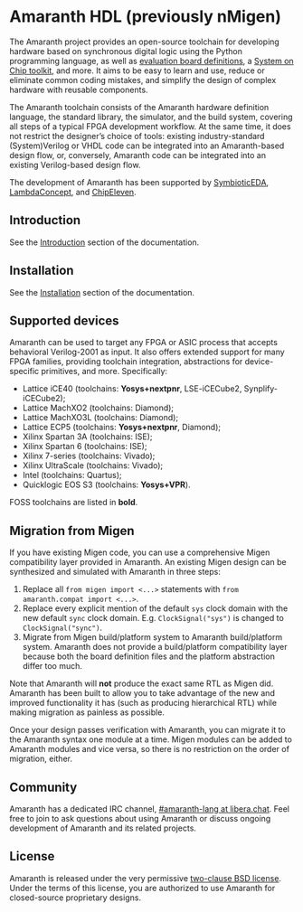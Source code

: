 # Amaranth HDL (previously nMigen)

The Amaranth project provides an open-source toolchain for developing hardware based on synchronous digital logic using the Python programming language, as well as [evaluation board definitions][amaranth-boards], a [System on Chip toolkit][amaranth-soc], and more. It aims to be easy to learn and use, reduce or eliminate common coding mistakes, and simplify the design of complex hardware with reusable components.

The Amaranth toolchain consists of the Amaranth hardware definition language, the standard library, the simulator, and the build system, covering all steps of a typical FPGA development workflow. At the same time, it does not restrict the designer’s choice of tools: existing industry-standard (System)Verilog or VHDL code can be integrated into an Amaranth-based design flow, or, conversely, Amaranth code can be integrated into an existing Verilog-based design flow.

[amaranth-boards]: https://github.com/amaranth-lang/amaranth-boards
[amaranth-soc]: https://github.com/amaranth-lang/amaranth-soc

The development of Amaranth has been supported by [SymbioticEDA][], [LambdaConcept][], and [ChipEleven][].

[yosys]: https://yosyshq.net/yosys/
[symbioticeda]: https://www.symbioticeda.com/
[lambdaconcept]: http://lambdaconcept.com/
[chipeleven]: https://chipeleven.com/

## Introduction

See the [Introduction](https://amaranth-lang.org/amaranth/latest/intro.html) section of the documentation.

## Installation

See the [Installation](https://amaranth-lang.org/amaranth/latest/install.html) section of the documentation.

## Supported devices

Amaranth can be used to target any FPGA or ASIC process that accepts behavioral Verilog-2001 as input. It also offers extended support for many FPGA families, providing toolchain integration, abstractions for device-specific primitives, and more. Specifically:

  * Lattice iCE40 (toolchains: **Yosys+nextpnr**, LSE-iCECube2, Synplify-iCECube2);
  * Lattice MachXO2 (toolchains: Diamond);
  * Lattice MachXO3L (toolchains: Diamond);
  * Lattice ECP5 (toolchains: **Yosys+nextpnr**, Diamond);
  * Xilinx Spartan 3A (toolchains: ISE);
  * Xilinx Spartan 6 (toolchains: ISE);
  * Xilinx 7-series (toolchains: Vivado);
  * Xilinx UltraScale (toolchains: Vivado);
  * Intel (toolchains: Quartus);
  * Quicklogic EOS S3 (toolchains: **Yosys+VPR**).

FOSS toolchains are listed in **bold**.

## Migration from Migen

If you have existing Migen code, you can use a comprehensive Migen compatibility layer provided in Amaranth. An existing Migen design can be synthesized and simulated with Amaranth in three steps:

  1. Replace all `from migen import <...>` statements with `from amaranth.compat import <...>`.
  2. Replace every explicit mention of the default `sys` clock domain with the new default `sync` clock domain. E.g. `ClockSignal("sys")` is changed to `ClockSignal("sync")`.
  3. Migrate from Migen build/platform system to Amaranth build/platform system. Amaranth does not provide a build/platform compatibility layer because both the board definition files and the platform abstraction differ too much.

Note that Amaranth will **not** produce the exact same RTL as Migen did. Amaranth has been built to allow you to take advantage of the new and improved functionality it has (such as producing hierarchical RTL) while making migration as painless as possible.

Once your design passes verification with Amaranth, you can migrate it to the Amaranth syntax one module at a time. Migen modules can be added to Amaranth modules and vice versa, so there is no restriction on the order of migration, either.

## Community

Amaranth has a dedicated IRC channel, [#amaranth-lang at libera.chat](irc://irc.libera.chat/amaranth-lang). Feel free to join to ask questions about using Amaranth or discuss ongoing development of Amaranth and its related projects.

## License

Amaranth is released under the very permissive [two-clause BSD license](LICENSE.txt). Under the terms of this license, you are authorized to use Amaranth for closed-source proprietary designs.
